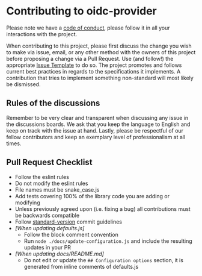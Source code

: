 # Contributing to oidc-provider

Please note we have a [code of conduct][coc], please follow it in all your interactions with the
project.

When contributing to this project, please first discuss the change you wish to make via issue,
email, or any other method with the owners of this project before proposing a change via a Pull
Request. Use (and follow!) the appropriate [Issue Template][new-issue] to do so. The project
promotes and follows current best practices in regards to the specifications it implements.
A contribution that tries to implement something non-standard will most likely be dismissed.

## Rules of the discussions

Remember to be very clear and transparent when discussing any issue in the discussions boards. We
ask that you keep the language to English and keep on track with the issue at hand. Lastly, please
be respectful of our fellow contributors and keep an exemplary level of professionalism at all
times.

## Pull Request Checklist

- Follow the eslint rules
- Do not modify the eslint rules
- File names must be snake_case.js
- Add tests covering 100% of the library code you are adding or modifying
- Unless previously agreed upon (i.e. fixing a bug) all contributions must be backwards compatible
- Follow [standard-version][standard-version] commit guidelines
- _[When updating defaults.js]_
  - Follow the block comment convention
  - Run `node ./docs/update-configuration.js` and include the resulting updates in your PR
- _[When updating docs/README.md]_
  - Do not edit or update the `## Configuration options` section, it is generated from inline
    comments of defaults.js

[coc]: https://github.com/panva/node-oidc-provider/blob/master/CODE_OF_CONDUCT.md
[new-issue]: https://github.com/panva/node-oidc-provider/issues/new/choose
[standard-version]: https://github.com/conventional-changelog/standard-version
